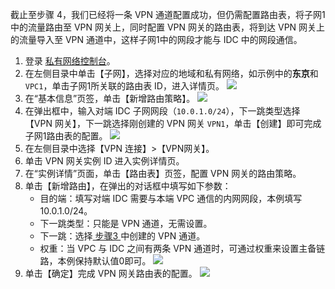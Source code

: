截止至步骤 4，我们已经将一条 VPN 通道配置成功，但仍需配置路由表，将子网1中的流量路由至 VPN 网关上，同时配置 VPN 网关的路由表，将到达 VPN 网关上的流量导入至 VPN 通道中，这样子网1中的网段才能与 IDC 中的网段通信。

1. 登录 [私有网络控制台](https://console.cloud.tencent.com/vpc/vpc?rid=1)。
2. 在左侧目录中单击【子网】，选择对应的地域和私有网络，如示例中的**东京**和 `VPC1`，单击子网1所关联的路由表 ID，进入详情页。
![](https://main.qcloudimg.com/raw/2edc1c8c0d8596423383ccb4e3b86396.png)
3. 在“基本信息”页签，单击【新增路由策略】。
   ![](https://main.qcloudimg.com/raw/60984e42e4e2b0ae9b7c5d64c422fc54.png)
4. 在弹出框中，输入对端 IDC 子网网段（`10.0.1.0/24`），下一跳类型选择【VPN 网关】，下一跳选择刚创建的 VPN 网关 `VPN1`，单击【创建】即可完成子网1路由表的配置。
   ![](https://main.qcloudimg.com/raw/0ccfdc5d0f1fb1b5a0d66d9657e7422e.png)
5. 在左侧目录中选择【VPN 连接】>【VPN网关】。
6. 单击 VPN 网关实例 ID 进入实例详情页。
7. 在“实例详情”页面，单击【路由表】页签，配置 VPN 网关的路由策略。
8. 单击【新增路由】，在弹出的对话框中填写如下参数：
   + 目的端：填写对端 IDC 需要与本端 VPC 通信的内网网段，本例填写10.0.1.0/24。
   + 下一跳类型：只能是 VPN 通道，无需设置。
   + 下一跳：选择[ 步骤3 ](https://cloud.tencent.com/document/product/554/52857)中创建的 VPN 通道。
   + 权重：当 VPC 与 IDC 之间有两条 VPN 通道时，可通过权重来设置主备链路，本例保持默认值0即可。
     ![](https://main.qcloudimg.com/raw/b6f5b65eadf82b090d60f79d4091bd65.png)
9. 单击【确定】完成 VPN 网关路由表的配置。
   ![](https://main.qcloudimg.com/raw/7704e64f645f5dda5d0d43b4eeb5da28.png)
